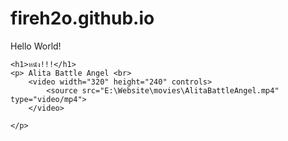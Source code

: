 # fireh2o.github.io
 Hello World! 
<html>

<head>
    <title>Fern's Movies</title>
</head>

<body>

    <h1>หนัง!!!</h1>
    <p> Alita Battle Angel <br>
        <video width="320" height="240" controls>
            <source src="E:\Website\movies\AlitaBattleAngel.mp4" type="video/mp4">
        </video>

    </p>


</body>









</html>

